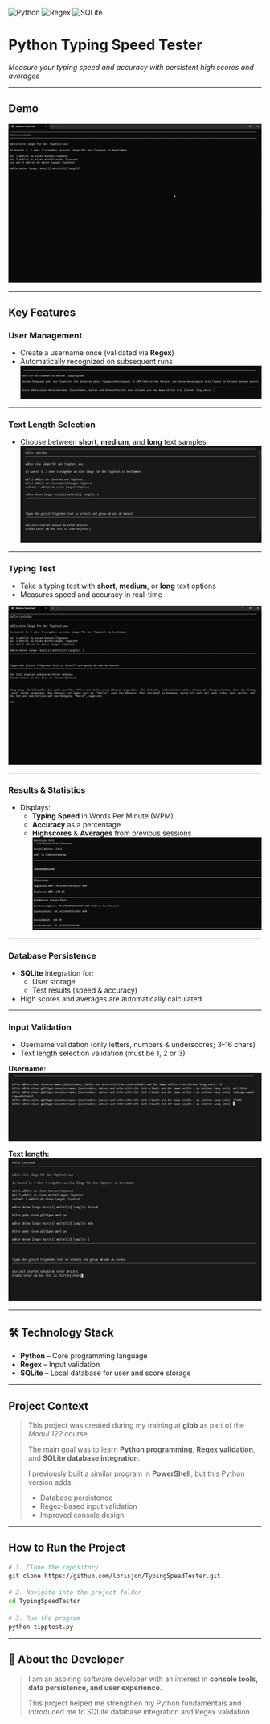 ![Python](https://img.shields.io/badge/Python-3776AB?style=for-the-badge&logo=python&logoColor=white)
![Regex](https://img.shields.io/badge/Regex-FF9800?style=for-the-badge)
![SQLite](https://img.shields.io/badge/SQLite-07405E?style=for-the-badge&logo=sqlite&logoColor=white)

# Python Typing Speed Tester
*Measure your typing speed and accuracy with persistent high scores and averages*



---

## Demo

![Typing Speed Tester Demo](assets/demo.gif)

---

## Key Features

### User Management
- Create a username once (validated via **Regex**)
- Automatically recognized on subsequent runs  
![Username Creation](assets/screenshot-username.png)

---

### Text Length Selection
- Choose between **short**, **medium**, and **long** text samples  
![Text Length Selection](assets/screenshot-length.png)

---

### Typing Test
- Take a typing test with **short**, **medium**, or **long** text options
- Measures speed and accuracy in real-time

![Typing Test](assets/typing.gif)

---

### Results & Statistics
- Displays:
  - **Typing Speed** in Words Per Minute (WPM)
  - **Accuracy** as a percentage
  - **Highscores** & **Averages** from previous sessions  
![Results](assets/screenshot-results.png)

---

### Database Persistence
- **SQLite** integration for:
  - User storage
  - Test results (speed & accuracy)
- High scores and averages are automatically calculated  

---

### Input Validation
- Username validation (only letters, numbers & underscores; 3–16 chars)
- Text length selection validation (must be 1, 2 or 3)

**Username:**
![Screenshot of validation for username](assets/screenshot-validation-username.png)

**Text length:**
![Screenshot of validation for text length selection](assets/screenshot-validation-length.png)

---

## 🛠 Technology Stack

- **Python** – Core programming language  
- **Regex** – Input validation  
- **SQLite** – Local database for user and score storage  

---

## Project Context

> This project was created during my training at **gibb** as part of the *Modul 122* course.  
>  
> The main goal was to learn **Python programming**, **Regex validation**, and **SQLite database integration**.  
>  
> I previously built a similar program in **PowerShell**, but this Python version adds:
> - Database persistence
> - Regex-based input validation
> - Improved console design  

---

## How to Run the Project

```bash
# 1. Clone the repository
git clone https://github.com/lorisjon/TypingSpeedTester.git

# 2. Navigate into the project folder
cd TypingSpeedTester

# 3. Run the program
python tipptest.py
```

---

## 👤 About the Developer

> I am an aspiring software developer with an interest in **console tools, data persistence, and user experience**.  
>  
> This project helped me strengthen my Python fundamentals and introduced me to SQLite database integration and Regex validation.  
>  
<!-- > 🔗 [View my Portfolio](https://your-portfolio-url.com) -->
